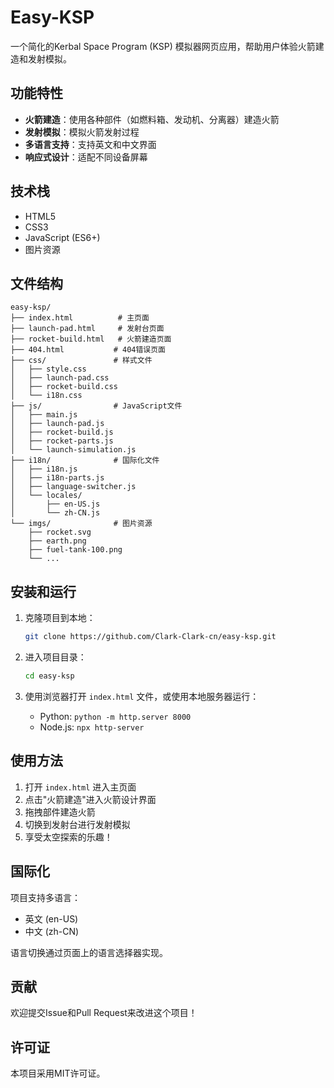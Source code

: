 # Easy-KSP

一个简化的Kerbal Space Program (KSP) 模拟器网页应用，帮助用户体验火箭建造和发射模拟。

## 功能特性

- **火箭建造**：使用各种部件（如燃料箱、发动机、分离器）建造火箭
- **发射模拟**：模拟火箭发射过程
- **多语言支持**：支持英文和中文界面
- **响应式设计**：适配不同设备屏幕

## 技术栈

- HTML5
- CSS3
- JavaScript (ES6+)
- 图片资源

## 文件结构

``` text
easy-ksp/
├── index.html          # 主页面
├── launch-pad.html     # 发射台页面
├── rocket-build.html   # 火箭建造页面
├── 404.html           # 404错误页面
├── css/               # 样式文件
│   ├── style.css
│   ├── launch-pad.css
│   ├── rocket-build.css
│   └── i18n.css
├── js/                # JavaScript文件
│   ├── main.js
│   ├── launch-pad.js
│   ├── rocket-build.js
│   ├── rocket-parts.js
│   └── launch-simulation.js
├── i18n/              # 国际化文件
│   ├── i18n.js
│   ├── i18n-parts.js
│   ├── language-switcher.js
│   └── locales/
│       ├── en-US.js
│       └── zh-CN.js
└── imgs/              # 图片资源
    ├── rocket.svg
    ├── earth.png
    ├── fuel-tank-100.png
    └── ...
```

## 安装和运行

1. 克隆项目到本地：

   ```bash
   git clone https://github.com/Clark-Clark-cn/easy-ksp.git
   ```

2. 进入项目目录：

   ```bash
   cd easy-ksp
   ```

3. 使用浏览器打开 `index.html` 文件，或使用本地服务器运行：
   - Python: `python -m http.server 8000`
   - Node.js: `npx http-server`

## 使用方法

1. 打开 `index.html` 进入主页面
2. 点击"火箭建造"进入火箭设计界面
3. 拖拽部件建造火箭
4. 切换到发射台进行发射模拟
5. 享受太空探索的乐趣！

## 国际化

项目支持多语言：

- 英文 (en-US)
- 中文 (zh-CN)

语言切换通过页面上的语言选择器实现。

## 贡献

欢迎提交Issue和Pull Request来改进这个项目！

## 许可证

本项目采用MIT许可证。
